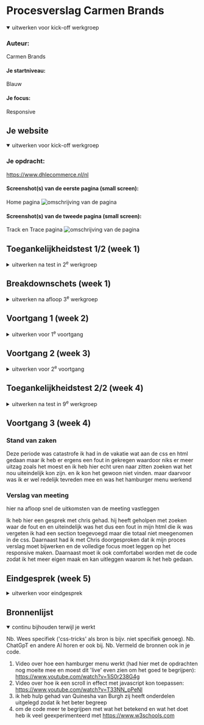 # Procesverslag Carmen Brands


<details open>
  <summary>uitwerken voor kick-off werkgroep</summary>

  ### Auteur:
  Carmen Brands

  #### Je startniveau:
  Blauw

  #### Je focus:
  Responsive
</details>





## Je website

<details open>
  <summary>uitwerken voor kick-off werkgroep</summary>

  ### Je opdracht:
  https://www.dhlecommerce.nl/nl

  #### Screenshot(s) van de eerste pagina (small screen): 
  Home pagina
  <img src="readmeimages/dhlhomepagina.svg" width="375px" alt="omschrijving van de pagina">

  #### Screenshot(s) van de tweede pagina (small screen):
  Track en Trace pagina
  <img src="readmeimages/dhltrackentrace.svg" width="375px" alt="omschrijving van de pagina">
 
</details>



## Toegankelijkheidstest 1/2 (week 1)

<details>
  <summary>uitwerken na test in 2<sup>e</sup> werkgroep</summary>

  ### Toegankelijkheidstest
  <img src="readmeimages/test1blad1.jpg" width="375px" alt="toegankelijkheidstest">
  <img src="readmeimages/test1blad2.jpg" width="375px" alt="toegankelijkheidstest">
  <img src="readmeimages/test1blad3.jpg" width="375px" alt="toegankelijkheidstest">
  <img src="readmeimages/test1blad4.jpg" width="375px" alt="toegankelijkheidstest">
  <img src="readmeimages/test1blad5.jpg" width="375px" alt="toegankelijkheidstest">
  

  ### Bevindingen
  1. ze maken geen gebruik van darkmode 
  2. met de screenreader worden knoppen als afbeelding geroepen.
  3. geen logische volgorde met de heading levels

</details>



## Breakdownschets (week 1)

<details>
  <summary>uitwerken na afloop 3<sup>e</sup> werkgroep</summary>

  ### de hele pagina: 
  <img src="" width="375px" alt="breakdown van de hele pagina">

  ### dynamisch deel (bijv menu): 
  <img src="readmeimages/breakdownpagina1.png" width="375px" alt="breakdown van een dynamisch deel">

  ### wellicht nog een dynamisch deel (bijv filter): 
  <img src="readmeimages/breakdownpagina2.png" width="375px" alt="breakdown van nog een dynamisch deel">

</details>





## Voortgang 1 (week 2)

<details>
  <summary>uitwerken voor 1<sup>e</sup> voortgang</summary>

  ### Stand van zaken
  ik heb de eerste 2 html pagina's gemaakt zodat ik die goed kan neerzetten voordat ik met de css begin wel. dus ik wil met het gesprek nakijken of de html goed is neergezet zodat ik verder kan. En ik ben bezig geweest met de afbeeldingen te verzamelen


  ### Verslag van meeting
  hier na afloop snel de uitkomsten van de meeting vastleggen

  ik heb hier een gesprek met sybren gehad.
  hij had een aantal dingetjes over mijn html en dat waren de volgende;
  1. geen div's gebruiken je kan ze vervangen voor articles
  2. 1 h1 per pagina de rest oplopend doen
  3. geen n2e nav in de footer
  4. afbeeldingen invoegen

  na dit gesprek zaten er dus wat fouten in de html dus die moeten aangepast worden en dan kan ik beginnen aan de css

</details>





## Voortgang 2 (week 3)

<details>
  <summary>uitwerken voor 2<sup>e</sup> voortgang</summary>

  ### Stand van zaken
  hier heb ik de html verbeterd en ben ik begonnen aan de css hier had ik wel wat moeite mee. Daarom heb ik wat meer tijd gestoken in het onderzoeken naar hoe ik de css kan neerzetten en hoe het allemaal werkt ik ben hier voornamlijk met w3school mee bezig geweest. en ik had besloten om een paar kopjes uit de html weg te laten omdat ik al genoeg moeite heb met de css en het responsive te krijgen dat ik daar al genoeg tijd aan kwijt ben


  

  ### Verslag van meeting
  hier na afloop snel de uitkomsten van de meeting vastleggen

  hier heb ik een gesprek gehad met sybren.
  ik heb hem mijn html laten nakijken op de verbeter punten daar had hij nog 1 puntje op en dat was een li toevoegen en dat heb ik gedaan. Daarnaast had ik een vraagje over mijn footer want ik wou weten hoe ik de extra opsommingstekens weg kreeg en daar heeft hij een code pen van gestuurd zodat ik daar naar kon kijken en toe passen ik kreeg het advies om we echt de focus te leggen op de css want daar liep ik wat in achter en dat ik optijd om hulp moet vragen wanneer het niet lukt met het hamburger menu.

</details>





## Toegankelijkheidstest 2/2 (week 4)

<details>
  <summary>uitwerken na test in 9<sup>e</sup> werkgroep</summary>

  ### Toegankelijkheidstest
  <img src="readmeimages/test2blad1.jpg" width="375px" alt="toegankelijkheidstest">
  <img src="readmeimages/test2blad2.jpg" width="375px" alt="toegankelijkheidstest">
  <img src="readmeimages/test2blad3.jpg" width="375px" alt="toegankelijkheidstest">
  <img src="readmeimages/test2blad4.jpg" width="375px" alt="toegankelijkheidstest">
  <img src="readmeimages/test2blad5.jpg" width="375px" alt="toegankelijkheidstest">

  ### Bevindingen
  1. Bekijk meer' word gezegd op knoppen, terwijl er iets anders staat.
  2. Afbeeldingen moeten duidelijker worden wat slaat op de tekst ernaast.
  3. de html had een paar warnings maar dat zijn punten die ze aangeven om te vervagen voor divs dus daar moet ik nog naar kijken
  4. de headings lopen nu wel logisch

</details>





## Voortgang 3 (week 4)



  ### Stand van zaken
  Deze periode was catastrofe ik had in de vakatie wat aan de css en html gedaan maar ik heb er ergens een fout in gekregen waardoor niks er meer uitzag zoals het moest en ik heb hier echt uren naar zitten zoeken wat het nou uiteindelijk kon zijn. en ik kon het gewoon niet vinden. maar daarvoor was ik er wel redelijk tevreden mee en was het hamburger menu werkend


  ### Verslag van meeting
  hier na afloop snel de uitkomsten van de meeting vastleggen

  Ik heb hier een gesprek met chris gehad.
  hij heeft geholpen met zoeken waar de fout en en uiteindelijk was het dus een fout in mijn html die ik was vergeten ik had een section toegevoegd maar die totaal niet meegenomen in de css. Daarnaast had ik met Chris doorgesproken dat ik mijn proces verslag moet bijwerken en de volledige focus moet leggen op het responsive maken. Daarnaast moet ik ook comfortabel worden met de code zodat ik het meer eigen maak en kan uitleggen waarom ik het heb gedaan.

</details>





## Eindgesprek (week 5)

<details>
  <summary>uitwerken voor eindgesprek</summary>

  ### Je uitkomst - karakteristiek screenshots:
  Home pagina
  <img src="readmeimages/dhlhomepaginaeind.jpg" width="375px" alt="omschrijving van de pagina">
  <img src="readmeimages/dhlhomepaginaeindweb.jpg" width="375px" alt="omschrijving van de pagina">

  #### Screenshot(s) van de tweede pagina :
  Track en Trace pagina
  <img src="readmeimages/dhltrackentraceeind.jpg" width="375px" alt="omschrijving van de pagina">
  <img src="readmeimages/dhltrackentraceeindweb.jpg" width="375px" alt="omschrijving van de pagina">



  ### Dit ging goed/Heb ik geleerd: 
  Ik heb geleerd op de code meer eigen te maken doordat ik wat meer tijd heb geinvesteerd naar te kijken wat alles betekend en wat het doet daarnaast was ik erg blij met het hamburger menu dat die gelukt is met de hulp van een video

  <img src="readmeimages/hamburgermenu.png" width="375px" alt="top">


  ### Dit was lastig/Is niet gelukt:
  op de website van dhl zelf zit er in de footer een soort vouw menu die zodra hij kleiner wordt een dropdown menu krijgt ik heb gekeken hoe dit moest en ook gevraagd maar ik had er niet voldoende tijd voor om deze goed te krijgen dus heb ik heb gelaten zoals dat ik hem had 

  <img src="readmeimages/mijnsite1" width="375px" alt="bummer">
  <img src="readmeimages/mijnsite2" width="375px" alt="bummer">
  <img src="readmeimages/dhlsite1" width="375px" alt="bummer">
  <img src="readmeimages/dhlsite2" width="375px" alt="bummer">
</details>





## Bronnenlijst

<details open>
  <summary>continu bijhouden terwijl je werkt</summary>

  Nb. Wees specifiek ('css-tricks' als bron is bijv. niet specifiek genoeg). 
  Nb. ChatGpT en andere AI horen er ook bij.
  Nb. Vermeld de bronnen ook in je code.

  1. Video over hoe een hamburger menu werkt (had hier met de opdrachten nog moeite mee en moest dit 'live' even zien om het goed te begrijpen): https://www.youtube.com/watch?v=1iS0r238G4g
  2. Video over hoe ik een scroll in effect met javascript kon toepassen: https://www.youtube.com/watch?v=T33NN_pPeNI
  3. ik heb hulp gehad van Quinesha van Burgh zij heeft onderdelen uitgelegd zodat ik het beter begreep
  4. om de code meer te begrijpen met wat het betekend en wat het doet heb ik veel geexperimenteerd met https://www.w3schools.com

</details>